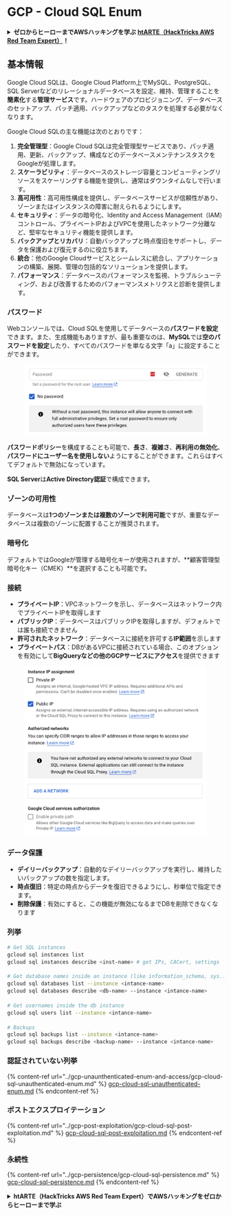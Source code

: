 # GCP - Cloud SQL Enum

<details>

<summary><strong>ゼロからヒーローまでAWSハッキングを学ぶ</strong> <a href="https://training.hacktricks.xyz/courses/arte"><strong>htARTE（HackTricks AWS Red Team Expert）</strong></a><strong>！</strong></summary>

HackTricksをサポートする他の方法：

* **HackTricksで企業を宣伝したい**または**HackTricksをPDFでダウンロードしたい場合**は[**SUBSCRIPTION PLANS**](https://github.com/sponsors/carlospolop)をチェックしてください！
* [**公式PEASS＆HackTricksスウェグ**](https://peass.creator-spring.com)を入手する
* [**The PEASS Family**](https://opensea.io/collection/the-peass-family)を発見し、独占的な[**NFTs**](https://opensea.io/collection/the-peass-family)のコレクションをご覧ください
* **💬 [Discordグループ](https://discord.gg/hRep4RUj7f)**に参加するか、[telegramグループ](https://t.me/peass)に参加するか、**Twitter**で私をフォローする🐦 [**@carlospolopm**](https://twitter.com/carlospolopm)**。**
* **HackTricks**と**HackTricks Cloud**にPRを提出して、あなたのハッキングテクニックを共有する
*
*
* githubリポジトリ。

</details>

## 基本情報

Google Cloud SQLは、Google Cloud Platform上でMySQL、PostgreSQL、SQL Serverなどのリレーショナルデータベースを設定、維持、管理することを**簡素化**する**管理サービス**です。ハードウェアのプロビジョニング、データベースのセットアップ、パッチ適用、バックアップなどのタスクを処理する必要がなくなります。

Google Cloud SQLの主な機能は次のとおりです：

1. **完全管理型**：Google Cloud SQLは完全管理型サービスであり、パッチ適用、更新、バックアップ、構成などのデータベースメンテナンスタスクをGoogleが処理します。
2. **スケーラビリティ**：データベースのストレージ容量とコンピューティングリソースをスケーリングする機能を提供し、通常はダウンタイムなしで行います。
3. **高可用性**：高可用性構成を提供し、データベースサービスが信頼性があり、ゾーンまたはインスタンスの障害に耐えられるようにします。
4. **セキュリティ**：データの暗号化、Identity and Access Management（IAM）コントロール、プライベートIPおよびVPCを使用したネットワーク分離など、堅牢なセキュリティ機能を提供します。
5. **バックアップとリカバリ**：自動バックアップと時点復旧をサポートし、データを保護および復元するのに役立ちます。
6. **統合**：他のGoogle Cloudサービスとシームレスに統合し、アプリケーションの構築、展開、管理の包括的なソリューションを提供します。
7. **パフォーマンス**：データベースのパフォーマンスを監視、トラブルシューティング、および改善するためのパフォーマンスメトリクスと診断を提供します。

### パスワード

Webコンソールでは、Cloud SQLを使用してデータベースの**パスワードを設定**できます。また、生成機能もありますが、最も重要なのは、**MySQL**では**空のパスワードを設定**したり、すべてのパスワードを単なる文字「a」に設定することができます。

<figure><img src="../../../.gitbook/assets/image (1) (1) (1) (1) (1) (1) (1) (1) (1).png" alt=""><figcaption></figcaption></figure>

**パスワードポリシー**を構成することも可能で、**長さ**、**複雑さ**、**再利用の無効化**、**パスワードにユーザー名を使用しない**ようにすることができます。これらはすべてデフォルトで無効になっています。

**SQL Server**は**Active Directory認証**で構成できます。

### ゾーンの可用性

データベースは**1つのゾーンまたは複数のゾーンで利用可能**ですが、重要なデータベースは複数のゾーンに配置することが推奨されます。

### 暗号化

デフォルトではGoogleが管理する暗号化キーが使用されますが、**顧客管理型暗号化キー（CMEK）**を選択することも可能です。

### 接続

* **プライベートIP**：VPCネットワークを示し、データベースはネットワーク内でプライベートIPを取得します
* **パブリックIP**：データベースはパブリックIPを取得しますが、デフォルトでは誰も接続できません
* **許可されたネットワーク**：データベースに接続を許可する**IP範囲**を示します
* **プライベートパス**：DBがあるVPCに接続されている場合、このオプションを有効にして**BigQueryなどの他のGCPサービスにアクセス**を提供できます

<figure><img src="../../../.gitbook/assets/image (1) (1) (1) (1) (1) (1) (1) (1) (1) (1).png" alt=""><figcaption></figcaption></figure>

### データ保護

* **デイリーバックアップ**：自動的なデイリーバックアップを実行し、維持したいバックアップの数を指定します。
* **時点復旧**：特定の時点からデータを復旧できるようにし、秒単位で指定できます。
* **削除保護**：有効にすると、この機能が無効になるまでDBを削除できなくなります

### 列挙
```bash
# Get SQL instances
gcloud sql instances list
gcloud sql instances describe <inst-name> # get IPs, CACert, settings

# Get database names inside an instance (like information_schema, sys...)
gcloud sql databases list --instance <intance-name>
gcloud sql databases describe <db-name> --instance <intance-name>

# Get usernames inside the db instance
gcloud sql users list --instance <intance-name>

# Backups
gcloud sql backups list --instance <intance-name>
gcloud sql backups describe <backup-name> --instance <intance-name>
```
### 認証されていない列挙

{% content-ref url="../gcp-unaunthenticated-enum-and-access/gcp-cloud-sql-unauthenticated-enum.md" %}
[gcp-cloud-sql-unauthenticated-enum.md](../gcp-unaunthenticated-enum-and-access/gcp-cloud-sql-unauthenticated-enum.md)
{% endcontent-ref %}

### ポストエクスプロイテーション

{% content-ref url="../gcp-post-exploitation/gcp-cloud-sql-post-exploitation.md" %}
[gcp-cloud-sql-post-exploitation.md](../gcp-post-exploitation/gcp-cloud-sql-post-exploitation.md)
{% endcontent-ref %}

### 永続性

{% content-ref url="../gcp-persistence/gcp-cloud-sql-persistence.md" %}
[gcp-cloud-sql-persistence.md](../gcp-persistence/gcp-cloud-sql-persistence.md)
{% endcontent-ref %}

<details>

<summary><strong>htARTE（HackTricks AWS Red Team Expert）でAWSハッキングをゼロからヒーローまで学ぶ</strong></summary>

HackTricksをサポートする他の方法：

- **HackTricksで企業を宣伝したい**場合や**HackTricksをPDFでダウンロード**したい場合は、[**SUBSCRIPTION PLANS**](https://github.com/sponsors/carlospolop)をチェックしてください！
- [**公式PEASS＆HackTricksスウォッグ**](https://peass.creator-spring.com)を入手する
- [**The PEASS Family**](https://opensea.io/collection/the-peass-family)を発見し、独占的な[NFTs](https://opensea.io/collection/the-peass-family)のコレクションを見つける
- 💬 [**Discordグループ**](https://discord.gg/hRep4RUj7f)に参加するか、[**telegramグループ**](https://t.me/peass)に参加するか、**Twitter** 🐦 [**@carlospolopm**](https://twitter.com/carlospolopm)で**フォロー**する
- **HackTricks**と[**HackTricks Cloud**](https://github.com/carlospolop/hacktricks)のGitHubリポジトリにPRを提出して、あなたのハッキングテクニックを共有する

</details>
